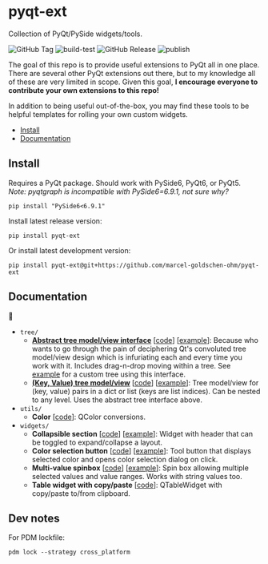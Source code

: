 # pyqt-ext
Collection of PyQt/PySide widgets/tools.

![GitHub Tag](https://img.shields.io/github/v/tag/marcel-goldschen-ohm/pyqt-ext?cacheSeconds=1)
![build-test](https://github.com/marcel-goldschen-ohm/pyqt-ext/actions/workflows/build-test.yml/badge.svg)
![GitHub Release](https://img.shields.io/github/v/release/marcel-goldschen-ohm/pyqt-ext?include_prereleases&cacheSeconds=1)
![publish](https://github.com/marcel-goldschen-ohm/pyqt-ext/actions/workflows/publish.yml/badge.svg)

The goal of this repo is to provide useful extensions to PyQt all in one place. There are several other PyQt extensions out there, but to my knowledge all of these are very limited in scope. Given this goal, **I encourage everyone to contribute your own extensions to this repo!**

In addition to being useful out-of-the-box, you may find these tools to be helpful templates for rolling your own custom widgets.

- [Install](#install)
- [Documentation](#documentation)

## Install
Requires a PyQt package. Should work with PySide6, PyQt6, or PyQt5. *Note: pyqtgraph is incompatible with PySide6=6.9.1, not sure why?*
```shell
pip install "PySide6<6.9.1"
```
Install latest release version:
```shell
pip install pyqt-ext
```
Or install latest development version:
```shell
pip install pyqt-ext@git+https://github.com/marcel-goldschen-ohm/pyqt-ext
```

## Documentation
:construction:

- `tree/`
    - **[Abstract tree model/view interface](docs/AbstractTree.md)** [[code](src/pyqt_ext/tree/)] [[example](examples/CustomTreeExample.py)]: Because who wants to go through the pain of deciphering Qt's convoluted tree model/view design which is infuriating each and every time you work with it. Includes drag-n-drop moving within a tree. See [example](examples/CustomTreeExample.py) for a custom tree using this interface.
    - **[(Key, Value) tree model/view](docs/KeyValueTree.md)** [[code](src/pyqt_ext/tree/)] [[example](examples/KeyValueTreeExample.py)]: Tree model/view for (key, value) pairs in a dict or list (keys are list indices). Can be nested to any level. Uses the abstract tree interface above.
- `utils/`
    - **Color** [[code](src/pyqt_ext/utils/Color.py)]: QColor conversions.
- `widgets/`
    - **Collapsible section** [[code](src/pyqt_ext/widgets/CollapsibleSection.py)] [[example](examples/CollapsibleSectionExample.py)]: Widget with header that can be toggled to expand/collapse a layout.
    - **Color selection button** [[code](src/pyqt_ext/widgets/ColorButton.py)] [[example](examples/ColorButtonExample.py)]: Tool button that displays selected color and opens color selection dialog on click.
    - **Multi-value spinbox** [[code](src/pyqt_ext/widgets/MultiValueSpinBox.py)] [[example](examples/MultiValueSpinBoxExample.py)]: Spin box allowing multiple selected values and value ranges. Works with string values too.
    - **Table widget with copy/paste** [[code](src/pyqt_ext/widgets/TableWidgetWithCopyPaste.py)]: QTableWidget with copy/paste to/from clipboard.

## Dev notes
For PDM lockfile:
```
pdm lock --strategy cross_platform
```
